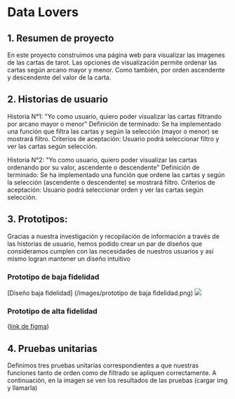 # Data Lovers

## 1. Resumen de proyecto

En este proyecto construimos una página web para visualizar las imagenes de las cartas de tarot. Las opciones de visualización permite ordenar las cartas según arcano mayor y menor.
Como también, por orden ascendente y descendente del valor de la carta.

## 2. Historias de usuario

Historia N°1: "Yo como usuario, quiero poder visualizar las cartas filtrando por arcano mayor o menor"
Definición de terminado: Se ha implementado una función que filtra las cartas y según la selección (mayor o menor) se mostrará filtro. 
Criterios de aceptación: Usuario podrá seleccionar filtro y ver las cartas según selección.

Historia N°2: "Yo como usuario, quiero poder visualizar las cartas ordenando por su valor, ascendente o descendente"
Definición de terminado: Se ha implementado una función que ordene las cartas y según la selección (ascendente o descendente) se mostrará filtro. 
Criterios de aceptación: Usuario podrá seleccionar orden y ver las cartas según selección.


## 3. Prototipos:
Gracias a nuestra investigación y recopilación de información a través de las historias de usuario, hemos podido crear un par de diseños que consideramos cumplen con las necesidades de nuestros usuarios y así mismo logran mantener un diseño intuitivo

### Prototipo de baja fidelidad
[Diseño baja fidelidad] (/images/prototipo de baja fidelidad.png)
<img src="src/images/prototipo de baja fidelidad.png">

### Prototipo de alta fidelidad
 ([link de figma](https://www.figma.com/file/DG5jPiNKBehSIlF5eYkvn2/Untitled?type=whiteboard&node-id=2%3A54&t=Dcms1IV5IVysu6pJ-1))

## 4. Pruebas unitarias
Definimos tres pruebas unitarias correspondientes a que nuestras funciones tanto de orden como de filtrado se apliquen correctamente. A continuación, en la imagen se ven los resultados de las pruebas
(cargar img y llamarla)
